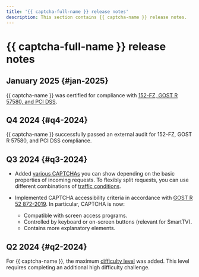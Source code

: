 ```yaml
---
title: '{{ captcha-full-name }} release notes'
description: This section contains {{ captcha-name }} release notes.
---
```


# {{ captcha-full-name }} release notes

## January 2025 {#jan-2025}

{{ captcha-name }} was certified for compliance with [152-FZ, GOST R 57580, and PCI DSS](https://yandex.cloud/ru/security/standards).

## Q4 2024 {#q4-2024}

{{ captcha-name }} successfully passed an external audit for 152-FZ, GOST R 57580, and PCI DSS compliance.

## Q3 2024 {#q3-2024}

* Added [various CAPTCHAs](./concepts/captcha-variants.md) you can show depending on the basic properties of incoming requests. To flexibly split requests, you can use different combinations of [traffic conditions](./concepts/captcha-variants.md#traffic-conditions).
   
* Implemented CAPTCHA accessibility criteria in accordance with [GOST R 52 872-2019](https://protect.gost.ru/document1.aspx?control=31&id=233736). In particular, CAPTCHA is now:
  * Compatible with screen access programs.
  * Controlled by keyboard or on-screen buttons (relevant for SmartTV).
  * Contains more explanatory elements.

## Q2 2024 {#q2-2024}

For {{ captcha-name }}, the maximum [difficulty level](concepts/tasks.md#task-difficulty) was added. This level requires completing an additional high difficulty challenge.